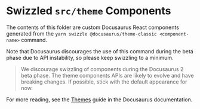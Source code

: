 # Swizzled `src/theme` Components

The contents of this folder are custom Docusaurus React components generated
from the `yarn swizzle @docusaurus/theme-classic <component-name>` command.

Note that Docusaurus discourages the use of this command during the beta phase
due to API instability, so please keep swizzling to a minimum.

> We discourage swizzling of components during the Docusaurus 2 beta phase.
> The theme components APIs are likely to evolve and have breaking changes.
> If possible, stick with the default appearance for now.

For more reading, see the [Themes](https://docusaurus.io/docs/using-themes)
guide in the Docusaurus documentation.
